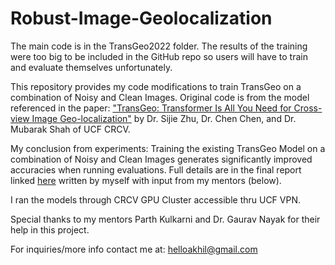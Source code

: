 # Robust-Image-Geolocalization
The main code is in the TransGeo2022 folder. The results of the training were too big to be included in the GitHub repo so users will have to train and evaluate themselves unfortunately.

This repository provides my code modifications to train TransGeo on a combination of Noisy and Clean Images. Original code is from the model referenced in the paper: ["TransGeo: Transformer Is All You Need for Cross-view Image Geo-localization"](https://arxiv.org/pdf/2204.00097.pdf) by Dr. Sijie Zhu, Dr. Chen Chen, and Dr. Mubarak Shah of UCF CRCV.

My conclusion from experiments: Training the existing TransGeo Model on a combination of Noisy and Clean Images generates significantly improved accuracies when running evaluations. Full details are in the final report linked [here](https://www.crcv.ucf.edu/wp-content/uploads/2018/11/Akhil-Final-report.pdf) written by myself with input from my mentors (below).

I ran the models through CRCV GPU Cluster accessible thru UCF VPN.

Special thanks to my mentors Parth Kulkarni and Dr. Gaurav Nayak for their help in this project.

For inquiries/more info contact me at: helloakhil@gmail.com
